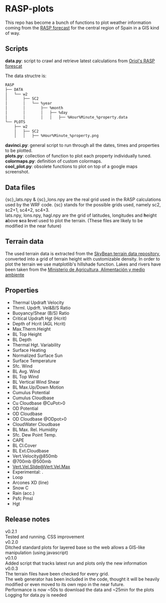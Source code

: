# RASP-plots
This repo has become a bunch of functions to plot weather information coming from the [RASP forecast](http://raspuri.mooo.com/RASP/index.php) for the central region of Spain in a GIS kind of way.

## Scripts
**data.py**: script to crawl and retrieve latest calculations from [Oriol's RASP forescat](http://raspuri.mooo.com/RASP/index.php)

The data structre is:
```bash
RASP
├── DATA
│   └── w2
│       ├── SC2
│       │   └── %year
│       │       ├── %month
│       │       │   ├── %day
│       │       │   │   ├── %Hour%Minute_%property.data
└── PLOTS
    ├── w2
    │   ├── SC2
    │   │   ├── %Hour%Minute_%property.png
```
**davinci.py**: general script to run through all the dates, times and properties to be plotted.  
**plots.py**: collection of function to plot each property individually tuned.  
**colormaps.py**: definition of custom colormaps.  
**cool_plot.py**: obsolete functions to plot on top of a google maps screenshot.


## Data files
{sc}_lats.npy & {sc}_lons.npy are the real grid used in the RASP calculations used by the WRF code. {sc} stands for the possible grids used, namely sc2, sc2+1, sc4+2, sc4+3.  
lats.npy, lons.npy, hagl.npy are the grid of latitudes, longitudes and **h**eight **a**bove **s**ea **l**evel used to plot the terrain. (These files are likely to be modified in the near future)


## Terrain data
The used terrain data is extracted from the [SkyBean terrain data repository](https://vps.skybean.eu/agl/), converted into a grid of terrain height with customizable density.
In order to plot the terrain we use matplotlib's hillshade function.
Lakes and rivers have been taken from the [Ministerio de Agricultura, Alimentación y medio ambiente](https://servicio.mapama.gob.es/sia/visualizacion/descargas/mapas.jsp)

## Properties
 - Thermal Updraft Velocity
 - Thrml. Updrft. Vel&B/S Ratio
 - Buoyancy/Shear (B/S) Ratio
 - Critical Updraft Hgt (Hcrit)
 - Depth of Hcrit (AGL Hcrit)
 - Max.Therm.Height
 - BL Top Height
 - BL Depth
 - Thermal Hgt. Variability
 - Surface Heating
 - Normalized Surface Sun
 - Surface Temperature
 - Sfc. Wind
 - BL Avg. Wind
 - BL Top Wind
 - BL Vertical Wind Shear
 - BL Max.Up/Down Motion
 - Cumulus Potential
 - Cumulus Cloudbase
 - Cu Cloudbase @CuPot>0
 - OD Potential
 - OD Cloudbase
 - OD Cloudbase @ODpot>0
 - CloudWater Cloudbase
 - BL Max. Rel. Humidity
 - Sfc. Dew Point Temp.
 - CAPE
 - BL Cl.Cover
 - BL Ext.Cloudbase
 - Vert.Velocity@850mb
 - @700mb  @500mb
 - Vert.Vel.Slide@Vert.Vel.Max
 - Experimental:  .
 - Loop
 - Arcones XD (line)
 - Snow C
 - Rain (acc.)
 - Psfc Pmsl
 - Hgt


## Release notes
v0.2.1  
Tested and running. CSS improvement  
v0.2.0  
Ditched standard plots for layered base so the web allows a GIS-like manipulation (using javascript)  
v0.1.0  
Added script that tracks latest run and plots only the new information  
v0.0.3  
The terrain files have been checked for every grid.  
The web generator has been included in the code, thought it will be heavily modified or even moved to its own repo in the near future.  
Performance is now ~50s to download the data and ~25min for the plots  
Logging for data.py is needed
